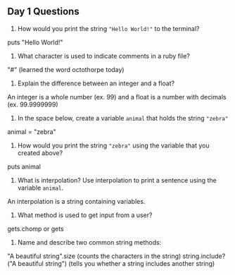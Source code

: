 ## Day 1 Questions

1. How would you print the string `"Hello World!"` to the terminal?

puts "Hello World!"

1. What character is used to indicate comments in a ruby file?

"#" (learned the word octothorpe today)

1. Explain the difference between an integer and a float?

An integer is a whole number (ex. 99) and a float is a number with decimals
(ex. 99.9999999)

1. In the space below, create a variable `animal` that holds the string `"zebra"`

animal = "zebra"

1. How would you print the string `"zebra"` using the variable that you created above?

puts animal

1. What is interpolation? Use interpolation to print a sentence using the variable `animal`.

An interpolation is a string containing variables.

1. What method is used to get input from a user?

gets.chomp or gets

1. Name and describe two common string methods:

"A beautiful string".size (counts the characters in the string) 
string.include?("A beautiful string") (tells you whether a string includes another string)
